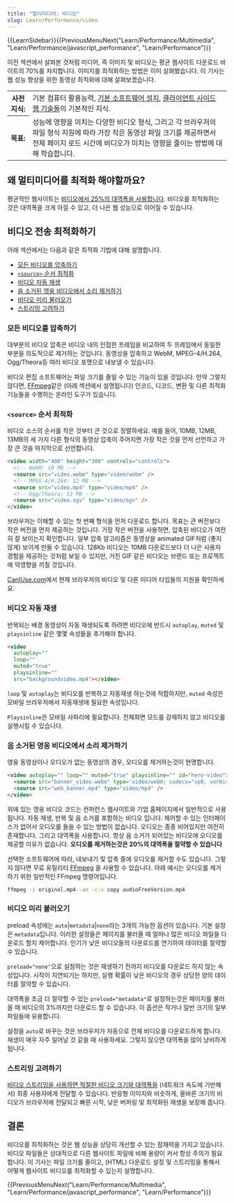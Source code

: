 ```yaml
---
title: "멀티미디어: 비디오"
slug: Learn/Performance/video
---
```


{{LearnSidebar}}{{PreviousMenuNext("Learn/Performance/Multimedia", "Learn/Performance/javascript_performance", "Learn/Performance")}}

이전 섹션에서 살펴본 것처럼 미디어, 즉 이미지 및 비디오는 평균 웹사이트 다운로드 바이트의 70%를 차지합니다. 이미지를 최적화하는 방법은 이미 살펴봤습니다. 이 기사는 웹 성능 향상을 위한 동영상 최적화에 대해 살펴보겠습니다.

<table>
  <tbody>
    <tr>
      <th scope="row">사전 지식:</th>
      <td>
        기본 컴퓨터 활용능력,
        <a
          href="/ko/docs/Learn/Getting_started_with_the_web/Installing_basic_software"
          >기본 소프트웨어 설치</a
        >,
        <a href="/ko/docs/Learn/Getting_started_with_the_web"
          >클라이언트 사이드 웹 기술들</a
        >의 기본적인 지식.
      </td>
    </tr>
    <tr>
      <th scope="row">목표:</th>
      <td>
        성능에 영향을 미치는 다양한 비디오 형식, 그리고 각 브라우저의 파일 형식 지원에 따라 가장 작은 동영상 파일 크기를 제공하면서 전체 페이지 로드 시간에 비디오가 미치는 영향을 줄이는 방법에 대해 학습합니다.
      </td>
    </tr>
  </tbody>
</table>

## 왜 멀티미디어를 최적화 해야할까요?

평균적인 웹사이트는 [비디오에서 25%의 대역폭을 사용합니다](https://discuss.httparchive.org/t/state-of-the-web-top-image-optimization-strategies/1367). 비디오를 최적화하는 것은 대역폭을 크게 아낄 수 있고, 더 나은 웹 성능으로 이어질 수 있습니다.

## 비디오 전송 최적화하기

아래 섹션에서는 다음과 같은 최적화 기법에 대해 설명합니다.

- [모든 비디오를 압축하기](#모든_비디오를_압축하기)
- [`<source>` 순서 최적화](#source_순서_최적화)
- [비디오 자동 재생](#비디오_자동_재생)
- [음 소거된 영웅 비디오에서 소리 제거하기](#음_소거된_영웅_비디오에서_소리_제거하기)
- [비디오 미리 불러오기](#비디오_미리_불러오기)
- [스트리밍 고려하기](#스트리밍_고려하기)

### 모든 비디오를 압축하기

대부분의 비디오 압축은 비디오 내의 인접한 프레임을 비교하여 두 프레임에서 동일한 부분을 의도적으로 제거하는 것입니다. 동영상을 압축하고 WebM, MPEG-4/H.264, Ogg/Theora등 여러 비디오 포맷으로 내보낼 수 있습니다.

비디오 편집 소프트웨어는 파일 크기를 줄일 수 있는 기능이 있을 것입니다. 만약 그렇지 않다면, [FFmpeg](https://www.ffmpeg.org/)같은 (아래 섹션에서 설명됩니다) 인코드, 디코드, 변환 및 다른 최적화 기능들을 수행하는 온라인 도구가 있습니다.

### `<source>` 순서 최적화

비디오 소스의 순서를 작은 것부터 큰 것으로 정렬하세요. 예를 들어, 10MB, 12MB, 13MB의 세 가지 다른 형식의 동영상 압축이 주어지면 가장 작은 것을 먼저 선언하고 가장 큰 것을 마지막으로 선언합니다.

```html
<video width="400" height="300" controls="controls">
  <!-- WebM: 10 MB -->
  <source src="video.webm" type="video/webm" />
  <!-- MPEG-4/H.264: 12 MB -->
  <source src="video.mp4" type="video/mp4" />
  <!-- Ogg/Theora: 13 MB -->
  <source src="video.ogv" type="video/ogv" />
</video>
```

브라우저는 이해할 수 있는 첫 번째 형식을 먼저 다운로드 합니다. 목표는 큰 버전보다 작은 버전을 먼저 제공하는 것입니다. 가장 작은 버전을 사용하면, 압축된 비디오가 여전히 잘 보이는지 확인합니다. 일부 압축 알고리즘은 동영상을 animated GIF처럼 (좋지 않게) 보이게 만들 수 있습니다. 128Kb 비디오는 10MB 다운로드보다 더 나은 사용자 경험을 제공하는 것처럼 보일 수 있지만, 거친 GIF 같은 비디오는 브랜드 또는 프로젝트에 악영향을 끼칠 것입니다.

[CanIUse.com](https://caniuse.com/#search=video)에서 현재 브라우저의 비디오 및 다른 미디어 타입들의 지원을 확인하세요.

### 비디오 자동 재생

반복되는 배경 동영상이 자동 재생되도록 하려면 비디오에 반드시 `autoplay`, `muted` 및 `playsinline` 같은 몇몇 속성들을 추가해야 합니다.

```html
<video
  autoplay=""
  loop=""
  muted="true"
  playsinline=""
  src="backgroundvideo.mp4"></video>
```

`loop` 및 `autoplay`는 비디오를 반복하고 자동재생 하는것에 적합하지만, `muted` 속성은 모바일 브라우저에서 자동재생에 필요한 속성입니다.

`Playsinline`은 모바일 사파리에 필요합니다. 전체화면 모드를 강제하지 않고 비디오를 실행시킬 수 있습니다.

### 음 소거된 영웅 비디오에서 소리 제거하기

영웅 동영상이나 오디오가 없는 동영상의 경우, 오디오를 제거하는것이 현명합니다.

```html
<video autoplay="" loop="" muted="true" playsinline="" id="hero-video">
  <source src="banner_video.webm" type='video/webm; codecs="vp8, vorbis"' />
  <source src="web_banner.mp4" type="video/mp4" />
</video>
```

위에 있는 영웅 비디오 코드는 컨퍼런스 웹사이트와 기업 홈페이지에서 일반적으로 사용됩니다. 자동 재생, 반복 및 음 소거를 포함하는 비디오 입니다. 제어할 수 있는 인터페이스가 없어서 오디오를 들을 수 있는 방법이 없습니다. 오디오는 종종 비어있지만 여전히 존재합니다. 그리고 대역폭을 사용합니다. 항상 음 소거가 되어있는 비디오에 오디오를 제공할 이유가 없습니다. **오디오를 제거하는것은 20%의 대역폭을 절약할 수 있습니다**

선택한 소프트웨어에 따라, 내보내기 및 압축 중에 오디오를 제거할 수도 있습니다. 그렇지 않다면 무료 유틸리티 [FFmpeg](https://www.ffmpeg.org/) 을 사용할 수 있습니다. 아래 예시는 오디오를 제거하기 위한 일반적인 FFmpeg 명령어입니다.

```bash
ffmpeg -i original.mp4 -an -c:v copy audioFreeVersion.mp4
```

### 비디오 미리 불러오기

preload 속성에는 `auto`|`metadata`|`none`라는 3개의 가능한 옵션이 있습니다. 기본 설정은 `metadata`입니다. 이러한 설정들은 페이지를 불러올 때 얼마나 많은 비디오 파일을 다운로드 할지 제어합니다. 인기가 낮은 비디오들의 다운로드를 연기하여 데이터를 절약할 수 있습니다.

`preload="none"`으로 설정하는 것은 재생하기 전까지 비디오를 다운로드 하지 않는 속성입니다. 시작이 지연되기는 하지만, 실행 확률이 낮은 비디오의 경우 상당한 양의 데이터를 절약할 수 있습니다.

대역폭을 조금 더 절약할 수 있는 `preload="metadata"`로 설정하는것은 페이지를 불러올 때 비디오의 3%까지만 다운로드 할 수 있습니다. 이 옵션은 작거나 일반 크기의 일부 파일들에 유용합니다.

설정을 `auto`로 바꾸는 것은 브라우저가 자동으로 전체 비디오를 다운로드하게 합니다. 재생이 매우 자주 일어날 것 같을 때 사용하세요. 그렇지 않으면 대역폭을 많이 낭비하게 됩니다.

### 스트리밍 고려하기

[비디오 스트리밍을 사용하면 적절한 비디오 크기와 대역폭을](https://www.smashingmagazine.com/2018/10/video-playback-on-the-web-part-2/) (네트워크 속도에 기반해서) 최종 사용자에게 전달할 수 있습니다. 반응형 이미지와 비슷하게, 올바른 크기의 비디오가 브라우저에 전달되고 빠른 시작, 낮은 버퍼링 및 최적화된 재생을 보장해 줍니다.

## 결론

비디오를 최적화하는 것은 웹 성능을 상당히 개선할 수 있는 잠재력을 가지고 있습니다. 비디오 파일들은 상대적으로 다른 웹사이트 파일에 비해 용량이 커서 항상 주의가 필요합니다. 이 기사는 파일 크기를 줄이고, (HTML) 다운로드 설정 및 스트리밍을 통해서 어떻게 웹사이트 비디오를 최적화할 수 있는지 설명합니다.

{{PreviousMenuNext("Learn/Performance/Multimedia", "Learn/Performance/javascript_performance", "Learn/Performance")}}
